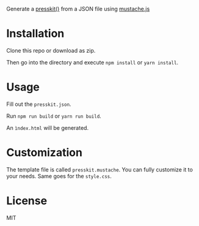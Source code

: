 Generate a [presskit()](www.dopresskit()) from a JSON file using [mustache.js](http://mustache.github.io)

# Installation

Clone this repo or download as zip.

Then go into the directory and execute `npm install` or `yarn install`.

# Usage

Fill out the `presskit.json`.

Run `npm run build` or `yarn run build`.

An `ìndex.html` will be generated.

# Customization

The template file is called `presskit.mustache`. You can fully customize it to your needs. Same goes for the `style.css`.

# License

MIT
